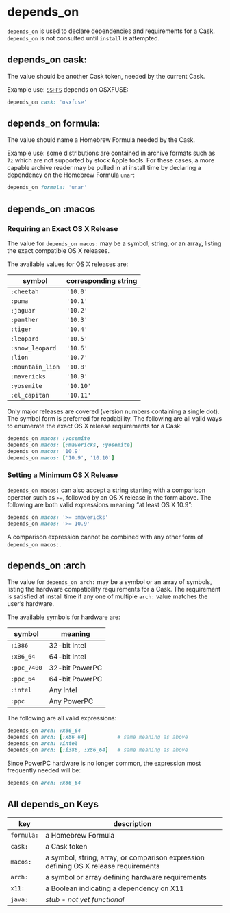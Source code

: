 # depends_on

`depends_on` is used to declare dependencies and requirements for a Cask.
`depends_on` is not consulted until `install` is attempted.

## depends_on cask:

The value should be another Cask token, needed by the current Cask.

Example use: [`SSHFS`](https://github.com/caskroom/homebrew-cask/blob/312ae841f1f1b2ec07f4d88b7dfdd7fbdf8d4f94/Casks/sshfs.rb#L12) depends on OSXFUSE:

```ruby
depends_on cask: 'osxfuse'
```

## depends_on formula:

The value should name a Homebrew Formula needed by the Cask.

Example use: some distributions are contained in archive formats such as `7z` which are not supported by stock Apple tools. For these cases, a more capable archive reader may be pulled in at install time by declaring a dependency on the Homebrew Formula `unar`:

```ruby
depends_on formula: 'unar'
```

## depends_on :macos

### Requiring an Exact OS X Release

The value for `depends_on macos:` may be a symbol, string, or an array, listing the exact compatible OS X releases.

The available values for OS X releases are:

| symbol             | corresponding string
| -------------------|----------------------
| `:cheetah`         | `'10.0'`
| `:puma`            | `'10.1'`
| `:jaguar`          | `'10.2'`
| `:panther`         | `'10.3'`
| `:tiger`           | `'10.4'`
| `:leopard`         | `'10.5'`
| `:snow_leopard`    | `'10.6'`
| `:lion`            | `'10.7'`
| `:mountain_lion`   | `'10.8'`
| `:mavericks`       | `'10.9'`
| `:yosemite`        | `'10.10'`
| `:el_capitan`      | `'10.11'`

Only major releases are covered (version numbers containing a single dot). The symbol form is preferred for readability. The following are all valid ways to enumerate the exact OS X release requirements for a Cask:

```ruby
depends_on macos: :yosemite
depends_on macos: [:mavericks, :yosemite]
depends_on macos: '10.9'
depends_on macos: ['10.9', '10.10']
```

### Setting a Minimum OS X Release

`depends_on macos:` can also accept a string starting with a comparison operator such as `>=`, followed by an OS X release in the form above. The following are both valid expressions meaning “at least OS X 10.9”:

```ruby
depends_on macos: '>= :mavericks'
depends_on macos: '>= 10.9'
```

A comparison expression cannot be combined with any other form of `depends_on macos:`.

## depends_on :arch

The value for `depends_on arch:` may be a symbol or an array of symbols, listing the hardware compatibility requirements for a Cask. The requirement is satisfied at install time if any one of multiple `arch:` value matches the user’s hardware.

The available symbols for hardware are:

| symbol     | meaning        |
| ---------- | -------------- |
| `:i386`    | 32-bit Intel   |
| `:x86_64`  | 64-bit Intel   |
| `:ppc_7400`| 32-bit PowerPC |
| `:ppc_64`  | 64-bit PowerPC |
| `:intel`   | Any Intel      |
| `:ppc`     | Any PowerPC    |

The following are all valid expressions:

```ruby
depends_on arch: :x86_64
depends_on arch: [:x86_64]          # same meaning as above
depends_on arch: :intel
depends_on arch: [:i386, :x86_64]   # same meaning as above
```

Since PowerPC hardware is no longer common, the expression most frequently needed will be:

```ruby
depends_on arch: :x86_64
```

## All depends_on Keys

| key        | description |
| ---------- | ----------- |
| `formula:` | a Homebrew Formula
| `cask:`    | a Cask token
| `macos:`   | a symbol, string, array, or comparison expression defining OS X release requirements
| `arch:`    | a symbol or array defining hardware requirements
| `x11:`     | a Boolean indicating a dependency on X11
| `java:`    | *stub - not yet functional*
